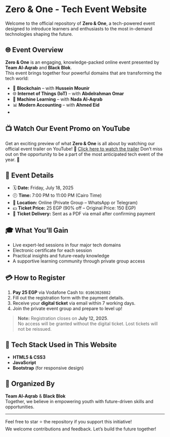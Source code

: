 # Zero & One - Tech Event Website

Welcome to the official repository of **Zero & One**, a tech-powered event designed to introduce learners and enthusiasts to the most in-demand technologies shaping the future.

## 🌐 Event Overview

**Zero & One** is an engaging, knowledge-packed online event presented by **Team Al-Aqrab** and **Black Blok**.  
This event brings together four powerful domains that are transforming the tech world:

- 🔗 **Blockchain** – with **Hussein Mounir**
- 🌐 **Internet of Things (IoT)** – with **Abdelrahman Omar**
- 🧠 **Machine Learning** – with **Nada Al-Aqrab**
- 📊 **Modern Accounting** – with **Ahmed Eid**
- 
## 📺 Watch Our Event Promo on YouTube

Get an exciting preview of what **Zero & One** is all about by watching our official event trailer on YouTube! 🚀
[Click here to watch the trailer]([https://www.youtube.com/your-video-link](https://youtu.be/76iG6JiRaAg?si=53sGt58SOffGlGQg))
Don’t miss out on the opportunity to be a part of the most anticipated tech event of the year. 🌟

## 📅 Event Details

- 🗓️ **Date:** Friday, July 18, 2025  
- 🕖 **Time:** 7:00 PM to 11:00 PM (Cairo Time)  
- 📍 **Location:** Online (Private Group – WhatsApp or Telegram)  
- 💵 **Ticket Price:** 25 EGP (90% off – Original Price: 150 EGP)  
- 🎫 **Ticket Delivery:** Sent as a PDF via email after confirming payment

## 🎓 What You’ll Gain

- Live expert-led sessions in four major tech domains
- Electronic certificate for each session
- Practical insights and future-ready knowledge
- A supportive learning community through private group access

## 💳 How to Register

1. **Pay 25 EGP** via Vodafone Cash to: `01063026082`
2. Fill out the registration form with the payment details.
3. Receive your **digital ticket** via email within 7 working days.
4. Join the private event group and prepare to level up!

> **Note:** Registration closes on **July 12, 2025**.  
> No access will be granted without the digital ticket. Lost tickets will not be reissued.

## 🚀 Tech Stack Used in This Website

- **HTML5 & CSS3**
- **JavaScript**
- **Bootstrap** (for responsive design)
## 🧠 Organized By

**Team Al-Aqrab** & **Black Blok**  
Together, we believe in empowering youth with future-driven skills and opportunities.

---

Feel free to star ⭐ the repository if you support this initiative!  
We welcome contributions and feedback. Let’s build the future together!
